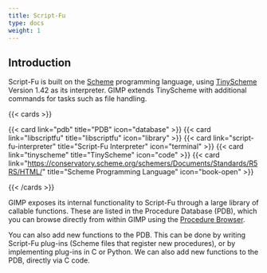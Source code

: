 ```yaml
---
title: Script-Fu 
type: docs
weight: 1
---
```


## Introduction

Script-Fu is built on the [Scheme](https://www.scheme.org/) programming language, using [TinyScheme](https://tinyscheme.sourceforge.net/home.html) Version 1.42 as its interpreter. GIMP extends TinyScheme with additional commands for tasks such as file handling.

{{< cards >}}

{{< card link="pdb" title="PDB" icon="database" >}}
{{< card link="libscriptfu" title="libscriptfu" icon="library" >}}
{{< card link="script-fu-interpreter" title="Script-Fu Interpreter" icon="terminal" >}}
{{< card link="tinyscheme" title="TinyScheme" icon="code" >}}
{{< card link="https://conservatory.scheme.org/schemers/Documents/Standards/R5RS/HTML/" title="Scheme Programming Language" icon="book-open" >}}

{{< /cards >}}

GIMP exposes its internal functionality to Script-Fu through a large library of callable functions. These are listed in the Procedure Database (PDB), which you can browse directly from within GIMP using the [Procedure Browser](https://script-fu.github.io/funky/hub/tutorials/folder/first-step/the-procedure-browser-copy/).

You can also add new functions to the PDB. This can be done by writing Script-Fu plug-ins (Scheme files that register new procedures), or by implementing plug-ins in C or Python. We can also add new functions to the PDB, directly via C code.
